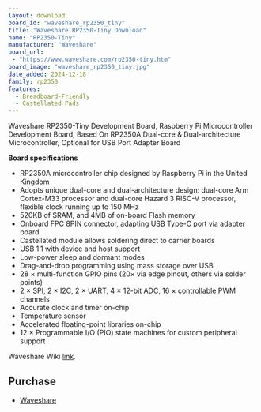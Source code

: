 ```yaml
---
layout: download
board_id: "waveshare_rp2350_tiny"
title: "Waveshare RP2350-Tiny Download"
name: "RP2350-Tiny"
manufacturer: "Waveshare"
board_url:
 - "https://www.waveshare.com/rp2350-tiny.htm"
board_image: "waveshare_rp2350_tiny.jpg"
date_added: 2024-12-18
family: rp2350
features:
  - Breadboard-Friendly
  - Castellated Pads
---
```


Waveshare RP2350-Tiny Development Board, Raspberry Pi Microcontroller Development Board, Based On RP2350A Dual-core & Dual-architecture Microcontroller, Optional for USB Port Adapter Board

**Board specifications**

- RP2350A microcontroller chip designed by Raspberry Pi in the United Kingdom
- Adopts unique dual-core and dual-architecture design: dual-core Arm Cortex-M33 processor and dual-core Hazard 3 RISC-V processor, flexible clock running up to 150 MHz
- 520KB of SRAM, and 4MB of on-board Flash memory
- Onboard FPC 8PIN connector, adapting USB Type-C port via adapter board
- Castellated module allows soldering direct to carrier boards
- USB 1.1 with device and host support
- Low-power sleep and dormant modes
- Drag-and-drop programming using mass storage over USB
- 28 × multi-function GPIO pins (20× via edge pinout, others via solder points)
- 2 × SPI, 2 × I2C, 2 × UART, 4 × 12-bit ADC, 16 × controllable PWM channels
- Accurate clock and timer on-chip
- Temperature sensor
- Accelerated floating-point libraries on-chip
- 12 × Programmable I/O (PIO) state machines for custom peripheral support

Waveshare Wiki [link](http://www.waveshare.com/wiki/RP2350-Tiny).

## Purchase
* [Waveshare](https://www.waveshare.com/rp2350-tiny.htm)

